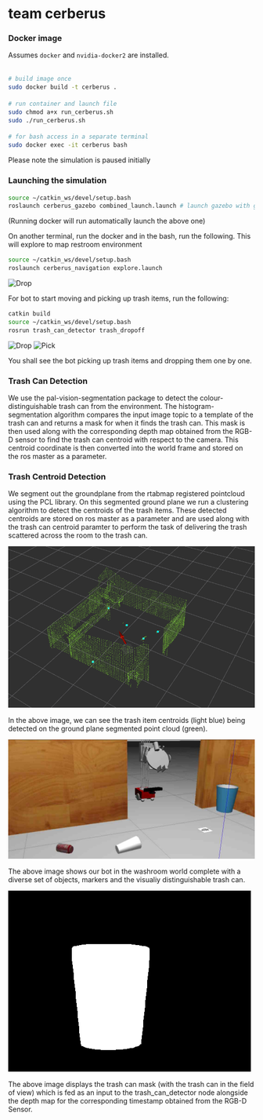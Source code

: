 # team cerberus
### Docker image

Assumes `docker` and `nvidia-docker2` are installed.

```bash

# build image once
sudo docker build -t cerberus .

# run container and launch file
sudo chmod a+x run_cerberus.sh
sudo ./run_cerberus.sh

# for bash access in a separate terminal
sudo docker exec -it cerberus bash
```

Please note the simulation is paused initially


### Launching the simulation 
```bash
source ~/catkin_ws/devel/setup.bash
roslaunch cerberus_gazebo combined_launch.launch # launch gazebo with gripper
```
(Running docker will run automatically launch the above one)

On another terminal, run the docker and in the bash, run the following. This will explore to map restroom environment
```bash
source ~/catkin_ws/devel/setup.bash
roslaunch cerberus_navigation explore.launch
```
![Drop](pics/cloud_point.png)

For bot to start moving and picking up trash items, run the following:

```bash
catkin build
source ~/catkin_ws/devel/setup.bash
rosrun trash_can_detector trash_dropoff
```
![Drop](pics/dropping_trash.gif)
![Pick](pics/picking_trash.gif)

You shall see the bot picking up trash items and dropping them one by one.

### Trash Can Detection
We use the pal-vision-segmentation package to detect the colour-distinguishable trash can from the environment. The histogram-segmentation algorithm compares the input image topic to a template of the trash can and returns a mask for when it finds the trash can. This mask is then used along with the corresponding depth map obtained from the RGB-D sensor to find the trash can centroid with respect to the camera. This centroid coordinate is then converted into the world frame and stored on the ros master as a parameter. 

### Trash Centroid Detection
We segment out the groundplane from the rtabmap registered pointcloud using the PCL library. On this segmented ground plane we run a clustering algorithm to detect the centroids of the trash items. These detected centroids are stored on ros master as a parameter and are used along with the trash can centroid paramter to perform the task of delivering the trash scattered across the room to the trash can.

![Centroid Detection](image_checkpoints/centroid_detection.png)

In the above image, we can see the trash item centroids (light blue) being detected on the ground plane segmented point cloud (green).

![World-can-bot](image_checkpoints/world.png)

The above image shows our bot in the washroom world complete with a diverse set of objects, markers and the visualiy distinguishable trash can.

![Can-mask](image_checkpoints/trash_can_mask.png)

The above image displays the trash can mask (with the trash can in the field of view) which is fed as an input to the trash_can_detector node alongside the depth map for the corresponding timestamp obtained from the RGB-D Sensor.
